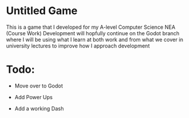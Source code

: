 # Untitled Game

This is a game that I developed for my A-level Computer Science NEA (Course Work)
Development will hopfully continue on the Godot branch where I will be using what I learn at both work and from what we cover in university lectures to improve how I approach development

# Todo:

+ Move over to Godot

+ Add Power Ups

+ Add a working Dash
